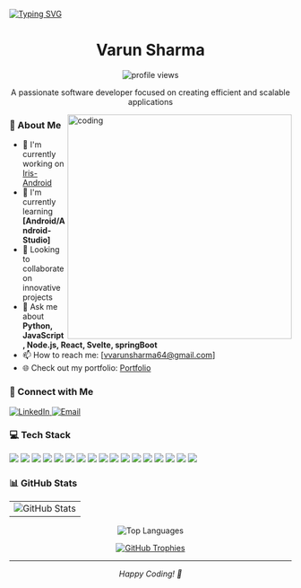 [![Typing SVG](https://readme-typing-svg.herokuapp.com?multiline=true&width=500&lines=Software+Developer+%7C+Technology+Enthusiast++++++++++)](https://git.io/typing-svg)

<div align="center">
  <h1>Varun Sharma</h1>
  
  <p>
    <img src="https://komarev.com/ghpvc/?username=varunweb6&label=Profile%20views&color=0e75b6&style=flat" alt="profile views"/>
  </p>
</div>

<div align="center">
  <p>A passionate software developer focused on creating efficient and scalable applications</p>
</div>

<img align="right" width="400" src="https://raw.githubusercontent.com/abhisheknaiidu/abhisheknaiidu/master/code.gif" alt="coding"/>

### 🚀 About Me
- 🔭 I'm currently working on [Iris-Android](https://github.com/nerve-sparks/iris_android)  
- 🌱 I'm currently learning **[Android/Android-Studio]**  
- 👯 Looking to collaborate on innovative projects  
- 💬 Ask me about **Python, JavaScript, Node.js, React, Svelte, springBoot**  
- 📫 How to reach me: [vvarunsharma64@gmail.com]  
- 🌐 Check out my portfolio: [Portfolio](https://varunweb6.github.io/my-portfolio/)  

### 🤝 Connect with Me
<p align="left">
  <a href="https://www.linkedin.com/in/varun-sharma-155a17225/">
    <img src="https://img.shields.io/badge/LinkedIn-0A66C2?style=for-the-badge&logo=linkedin&logoColor=white" alt="LinkedIn"/>
  </a>
  <a href="mailto:[vvarunsharma64@gmail.com]">
    <img src="https://img.shields.io/badge/Email-D14836?style=for-the-badge&logo=gmail&logoColor=white" alt="Email"/>
  </a>
</p>

### 💻 Tech Stack
<div>
    <img src="https://img.shields.io/badge/Python-3776AB?style=for-the-badge&logo=python&logoColor=white"/>
    <img src="https://img.shields.io/badge/JavaScript-F7DF1E?style=for-the-badge&logo=javascript&logoColor=black"/>
    <img src="https://img.shields.io/badge/Node.js-339933?style=for-the-badge&logo=nodedotjs&logoColor=white"/>
    <img src="https://img.shields.io/badge/React-61DAFB?style=for-the-badge&logo=react&logoColor=black"/>
    <img src="https://img.shields.io/badge/Docker-2496ED?style=for-the-badge&logo=docker&logoColor=white"/>
    <img src="https://img.shields.io/badge/HTML5-E34F26?style=for-the-badge&logo=html5&logoColor=white"/>
    <img src="https://img.shields.io/badge/CSS3-1572B6?style=for-the-badge&logo=css3&logoColor=white"/>
    <img src="https://img.shields.io/badge/Git-F05032?style=for-the-badge&logo=git&logoColor=white"/>
    <img src="https://img.shields.io/badge/MongoDB-47A248?style=for-the-badge&logo=mongodb&logoColor=white"/>
    <img src="https://img.shields.io/badge/FastAPI-009688?style=for-the-badge&logo=fastapi&logoColor=white"/>
    <img src="https://img.shields.io/badge/SvelteKit-FF3E00?style=for-the-badge&logo=svelte&logoColor=white"/>
    <img src="https://img.shields.io/badge/Android-3DDC84?style=for-the-badge&logo=android&logoColor=white"/>
    <img src="https://img.shields.io/badge/Express.js-000000?style=for-the-badge&logo=express&logoColor=white"/>
    <img src="https://img.shields.io/badge/Firebase-FFCA28?style=for-the-badge&logo=firebase&logoColor=black"/>
    <img src="https://img.shields.io/badge/Tailwind_CSS-38B2AC?style=for-the-badge&logo=tailwind-css&logoColor=white"/>
    <img src="https://img.shields.io/badge/Redux-764ABC?style=for-the-badge&logo=redux&logoColor=white"/>
    <img src="https://img.shields.io/badge/Next.js-000000?style=for-the-badge&logo=nextdotjs&logoColor=white"/>
</div>


### 📊 GitHub Stats

<table>
  
    

  <td>
      <img src="https://github-readme-stats.vercel.app/api?username=varunweb6&theme=tokyonight&show_icons=true&include_all_commits=true&count_private=true" alt="GitHub Stats"/>
    </td>

  
</table>

<div align="center">
  <img src="https://github-readme-stats-git-masterrstaa-rickstaa.vercel.app/api/top-langs/?username=varunweb6&layout=compact&theme=tokyonight" alt="Top Languages"/>
</div>


<p align="center">
  <a href="https://github.com/ryo-ma/github-profile-trophy">
    <img src="https://github-profile-trophy.vercel.app/?username=varunweb6&theme=algolia&column=4&margin-w=15&margin-h=15" alt="GitHub Trophies"/>
  </a>
</p>

---

<div align="center">
  <i>Happy Coding! 🚀</i>
</div>
